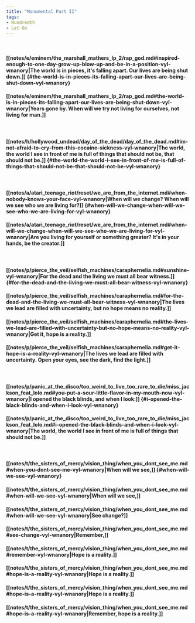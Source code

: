 ```yaml
---
title: "Monumental Part II"
tags:
- Hundredth
- Let Go
---
```

&nbsp;
#### [[notes/e/eminem/the_marshall_mathers_lp_2/rap_god.md#inspired-enough-to-one-day-grow-up-blow-up-and-be-in-a-position-vyl-wnanory|The world is in pieces, it's falling apart. Our lives are being shut down.]] {#the-world-is-in-pieces-its-falling-apart-our-lives-are-being-shut-down-vyl-wnanory}
#### [[notes/e/eminem/the_marshall_mathers_lp_2/rap_god.md#the-world-is-in-pieces-its-falling-apart-our-lives-are-being-shut-down-vyl-wnanory|Years gone by. When will we try not living for ourselves, not living for man.]]
&nbsp;
#### [[notes/h/hollywood_undead/day_of_the_dead/day_of_the_dead.md#im-not-afraid-to-cry-from-this-cocaine-sickness-vyl-wnanory|The world, the world I see in front of me is full of things that should not be, that should not be.]] {#the-world-the-world-i-see-in-front-of-me-is-full-of-things-that-should-not-be-that-should-not-be-vyl-wnanory}
&nbsp;
#### [[notes/a/atari_teenage_riot/reset/we_are_from_the_internet.md#when-nobody-knows-your-face-vyl-wnanory|When will we change? When will we see who we are living for?]] {#when-will-we-change-when-will-we-see-who-we-are-living-for-vyl-wnanory}
#### [[notes/a/atari_teenage_riot/reset/we_are_from_the_internet.md#when-will-we-change-when-will-we-see-who-we-are-living-for-vyl-wnanory|Are you living for yourself or something greater? It's in your hands, be the creator.]]
&nbsp;
#### [[notes/p/pierce_the_veil/selfish_machines/caraphernelia.md#sunshine-vyl-wnanory|For the dead and the living we must all bear witness.]] {#for-the-dead-and-the-living-we-must-all-bear-witness-vyl-wnanory}
#### [[notes/p/pierce_the_veil/selfish_machines/caraphernelia.md#for-the-dead-and-the-living-we-must-all-bear-witness-vyl-wnanory|The lives we lead are filled with uncertainty, but no hope means no reality.]]
#### [[notes/p/pierce_the_veil/selfish_machines/caraphernelia.md#the-lives-we-lead-are-filled-with-uncertainty-but-no-hope-means-no-reality-vyl-wnanory|Get it, hope is a reality.]]
#### [[notes/p/pierce_the_veil/selfish_machines/caraphernelia.md#get-it-hope-is-a-reality-vyl-wnanory|The lives we lead are filled with uncertainty. Open your eyes, see the dark, find the light.]]
&nbsp;
#### [[notes/p/panic_at_the_disco/too_weird_to_live_too_rare_to_die/miss_jackson_feat_lolo.md#you-put-a-sour-little-flavor-in-my-mouth-now-vyl-wnanory|I opened the black blinds, and when I look:]] {#i-opened-the-black-blinds-and-when-i-look-vyl-wnanory}
#### [[notes/p/panic_at_the_disco/too_weird_to_live_too_rare_to_die/miss_jackson_feat_lolo.md#i-opened-the-black-blinds-and-when-i-look-vyl-wnanory|The world, the world I see in front of me is full of things that should not be.]]
&nbsp;
#### [[notes/t/the_sisters_of_mercy/vision_thing/when_you_dont_see_me.md#when-you-dont-see-me-vyl-wnanory|When will we see,]] {#when-will-we-see-vyl-wnanory}
#### [[notes/t/the_sisters_of_mercy/vision_thing/when_you_dont_see_me.md#when-will-we-see-vyl-wnanory|When will we see,]]
#### [[notes/t/the_sisters_of_mercy/vision_thing/when_you_dont_see_me.md#when-will-we-see-vyl-wnanory|See change?]]
#### [[notes/t/the_sisters_of_mercy/vision_thing/when_you_dont_see_me.md#see-change-vyl-wnanory|Remember,]]
#### [[notes/t/the_sisters_of_mercy/vision_thing/when_you_dont_see_me.md#remember-vyl-wnanory|Hope is a reality.]]
#### [[notes/t/the_sisters_of_mercy/vision_thing/when_you_dont_see_me.md#hope-is-a-reality-vyl-wnanory|Hope is a reality.]]
#### [[notes/t/the_sisters_of_mercy/vision_thing/when_you_dont_see_me.md#hope-is-a-reality-vyl-wnanory|Hope is a reality.]]
#### [[notes/t/the_sisters_of_mercy/vision_thing/when_you_dont_see_me.md#hope-is-a-reality-vyl-wnanory|Remember, hope is a reality.]]
